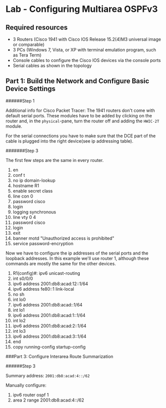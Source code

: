 # Lab - Configuring Multiarea OSPFv3 #


## Required resources ##
* 3 Routers (Cisco 1941 with Cisco IOS Release 15.2(4)M3 universal image or comparable)
* 3 PCs (Windows 7, Vista, or XP with terminal emulation program, such as Tera Term)
* Console cables to configure the Cisco IOS devices via the console ports
* Serial cables as shown in the topology

## Part 1: Build the Network and Configure Basic Device Settings ##

######Step 1

Additional info for Cisco Packet Tracer: The 1941 routers don't come with default serial ports. These modules have to be added by clicking on the router and, in the `physical`-pane, turn the router off and adding the `HWIC-2T` module.

For the serial connections you have to make sure that the DCE part of the cable is plugged into the right device(see ip addressing table).

#######Step 3

The first few steps are the same in every router.

1. en
2. conf t
3. no ip domain-lookup
4. hostname R1
5. enable secret class
6. line con 0
7. password cisco
8. login
9. logging synchronous
10. line vty 0 4
11. password cisco
12. login
13. exit
14. banner motd "Unauthorized access is prohibited"
15. service password-encryption

Now we have to configure the ip addresses of the serial ports and the loopback addresses.
In this example we'll use router 1, although these commands are mostly the same for the other devices.

1. R1(config)#: ipv6 unicast-routing
2. int s0/0/0
3. ipv6 address 2001:db8:acad:12::1/64 
4. ipv6 address fe80::1 link-local 
5. no sh
5. int lo0
6. ipv6 address 2001:db8:acad::1/64 
7. int lo1
8. ipv6 address 2001:db8:acad:1::1/64
9. int lo2
10. ipv6 address 2001:db8:acad:2::1/64
11. int lo3
12. ipv6 address 2001:db8:acad:3::1/64  
13. end
14. copy running-config startup-config 

###Part 3: Configure Interarea Route Summarization

######Step 3

Summary address: `2001:db8:acad:4::/62`

Manually configure: 

1. ipv6 router ospf 1
2. area 2 range 2001:db8:acad:4::/62








